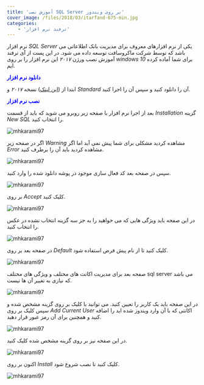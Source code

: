 ```yaml
---
title: 'آموزش نصب SQL Server بر روی ویندوز'
cover_image: /files/2018/03/itarfand-675-min.jpg
categories:
    - 'ترفند نرم افزار'
---
```


نرم افزار *SQL Server* یکی از نرم افزارهای معروف برای مدیریت بانک اطلاعاتی می باشد که توسط شرکت ماکروسافت توسعه داده می شود. در این پست از آی ترفند آموزش نصب ورژن *۲۰۱۷* این نرم افزار را بر روی *windows 10* برای شما آماده کرده ایم.

<span style="color: #0000ff;">**دانلود نرم افزار**</span>

ابتدا از ([این لینک](https://soft98.ir/software/programming/3594-Microsoft-SQL-Server.html)) نسخه *۲۰۱۷* و *Standard* آن را دانلود کنید و سپس آن را اجرا کنید.

<span style="color: #0000ff;">**نصب نرم افزار**</span>

بعد از اجرا نرم افزار با صفحه زیر روبرو می شوید که باید از قسمت *Installation* گزینه *New SQL* را انتخاب کنید.

![mhkarami97](/files/2018/03/itarfand-664-min.jpg)  

اگر در صفحه زیر *Warning* مشاهده کردید مشکلی برای شما پیش نمی آید اما اگر *Error* مشاهده کردید باید آن را برطرف کنید.

![mhkarami97](/files/2018/03/itarfand-666-min.jpg)  

سپس در صفحه بعد کد فعال سازی موجود در پوشه دانلود شده را وارد کنید.

![mhkarami97](/files/2018/03/itarfand-667-min.jpg)  

بر روی *Accept* کلیک کنید.

![mhkarami97](/files/2018/03/itarfand-668-min.jpg)  

در این صفحه باید ویژگی هایی که می خواهید را به جز سه گزینه انتخاب نشده در عکس را انتخاب کنید.

![mhkarami97](/files/2018/03/itarfand-669-min.jpg)  

در صفحه بعد بر روی *Default* کلیک کنید تا از نام پیش فرض استفاده شود.

![mhkarami97](/files/2018/03/itarfand-670-min.jpg)  

صفحه بعد برای مدیریت اکانت های مختلف و ویژگی های مختلف sql server می باشد که نیازی به تغییر آن ها نیست.

![mhkarami97](/files/2018/03/itarfand-671-min.jpg)  

در این صفحه باید یک کاربر را تعیین کنید. می توانید با کلیک بر روی گزینه مشخص شده و سپس کلیک بر روی *Add Current User* اکانتی که با آن وارد ویندوز شده اید را اضافه کنید و همچنین برای آن رمز عبور قرار دهید.

![mhkarami97](/files/2018/03/itarfand-672-min.jpg)  

در این صفحه نیز بر روی گزینه مشخص شده کلیک کنید.

![mhkarami97](/files/2018/03/itarfand-673-min.jpg)  

اکنون بر روی *Install* کلیک کنید تا نصب شروع شود.

![mhkarami97](/files/2018/03/itarfand-674-min.jpg)  
